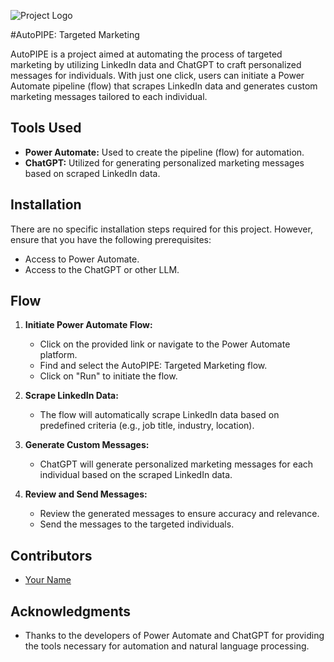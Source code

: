 
![Project Logo]([https://example.com/logo.png](https://github.com/ka-us-tubh/AutoPIPE/blob/main/autopipe-high-resolution-logo.png))

#AutoPIPE: Targeted Marketing

AutoPIPE is a project aimed at automating the process of targeted marketing by utilizing LinkedIn data and ChatGPT to craft personalized messages for individuals. With just one click, users can initiate a Power Automate pipeline (flow) that scrapes LinkedIn data and generates custom marketing messages tailored to each individual.

## Tools Used

- **Power Automate:** Used to create the pipeline (flow) for automation.
- **ChatGPT:** Utilized for generating personalized marketing messages based on scraped LinkedIn data.

## Installation

There are no specific installation steps required for this project. However, ensure that you have the following prerequisites:

- Access to Power Automate.
- Access to the ChatGPT or other LLM.

## Flow

1. **Initiate Power Automate Flow:**
   - Click on the provided link or navigate to the Power Automate platform.
   - Find and select the AutoPIPE: Targeted Marketing flow.
   - Click on "Run" to initiate the flow.

2. **Scrape LinkedIn Data:**
   - The flow will automatically scrape LinkedIn data based on predefined criteria (e.g., job title, industry, location).

3. **Generate Custom Messages:**
   - ChatGPT will generate personalized marketing messages for each individual based on the scraped LinkedIn data.

4. **Review and Send Messages:**
   - Review the generated messages to ensure accuracy and relevance.
   - Send the messages to the targeted individuals.

## Contributors

- [Your Name](https://github.com/yourusername)


## Acknowledgments

- Thanks to the developers of Power Automate and ChatGPT for providing the tools necessary for automation and natural language processing.

